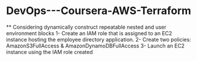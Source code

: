# DevOps---Coursera-AWS-Terraform

** Considering dynamically construct repeatable nested and user environment blocks 
1- Create an IAM role that is assigned to an EC2 instance hosting the employee directory application.
2- Create two policies:  AmazonS3FullAccess & AmazonDynamoDBFullAccess
3- Launch an EC2 instance using the IAM role created
